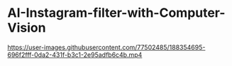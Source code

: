 # AI-Instagram-filter-with-Computer-Vision

https://user-images.githubusercontent.com/77502485/188354695-696f2fff-0da2-431f-b3c1-2e95adfb6c4b.mp4

